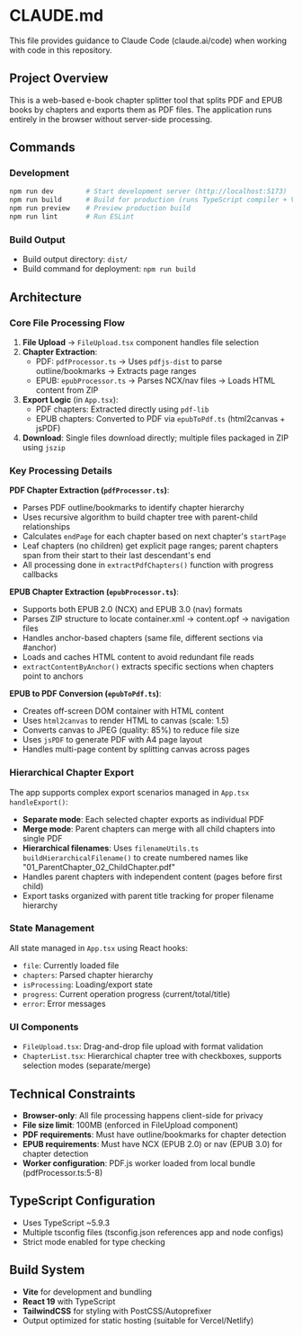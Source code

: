 # CLAUDE.md

This file provides guidance to Claude Code (claude.ai/code) when working with code in this repository.

## Project Overview

This is a web-based e-book chapter splitter tool that splits PDF and EPUB books by chapters and exports them as PDF files. The application runs entirely in the browser without server-side processing.

## Commands

### Development
```bash
npm run dev        # Start development server (http://localhost:5173)
npm run build      # Build for production (runs TypeScript compiler + Vite build)
npm run preview    # Preview production build
npm run lint       # Run ESLint
```

### Build Output
- Build output directory: `dist/`
- Build command for deployment: `npm run build`

## Architecture

### Core File Processing Flow

1. **File Upload** → `FileUpload.tsx` component handles file selection
2. **Chapter Extraction**:
   - PDF: `pdfProcessor.ts` → Uses `pdfjs-dist` to parse outline/bookmarks → Extracts page ranges
   - EPUB: `epubProcessor.ts` → Parses NCX/nav files → Loads HTML content from ZIP
3. **Export Logic** (in `App.tsx`):
   - PDF chapters: Extracted directly using `pdf-lib`
   - EPUB chapters: Converted to PDF via `epubToPdf.ts` (html2canvas + jsPDF)
4. **Download**: Single files download directly; multiple files packaged in ZIP using `jszip`

### Key Processing Details

**PDF Chapter Extraction (`pdfProcessor.ts`)**:
- Parses PDF outline/bookmarks to identify chapter hierarchy
- Uses recursive algorithm to build chapter tree with parent-child relationships
- Calculates `endPage` for each chapter based on next chapter's `startPage`
- Leaf chapters (no children) get explicit page ranges; parent chapters span from their start to their last descendant's end
- All processing done in `extractPdfChapters()` function with progress callbacks

**EPUB Chapter Extraction (`epubProcessor.ts`)**:
- Supports both EPUB 2.0 (NCX) and EPUB 3.0 (nav) formats
- Parses ZIP structure to locate container.xml → content.opf → navigation files
- Handles anchor-based chapters (same file, different sections via #anchor)
- Loads and caches HTML content to avoid redundant file reads
- `extractContentByAnchor()` extracts specific sections when chapters point to anchors

**EPUB to PDF Conversion (`epubToPdf.ts`)**:
- Creates off-screen DOM container with HTML content
- Uses `html2canvas` to render HTML to canvas (scale: 1.5)
- Converts canvas to JPEG (quality: 85%) to reduce file size
- Uses `jsPDF` to generate PDF with A4 page layout
- Handles multi-page content by splitting canvas across pages

### Hierarchical Chapter Export

The app supports complex export scenarios managed in `App.tsx` `handleExport()`:
- **Separate mode**: Each selected chapter exports as individual PDF
- **Merge mode**: Parent chapters can merge with all child chapters into single PDF
- **Hierarchical filenames**: Uses `filenameUtils.ts` `buildHierarchicalFilename()` to create numbered names like "01_ParentChapter_02_ChildChapter.pdf"
- Handles parent chapters with independent content (pages before first child)
- Export tasks organized with parent title tracking for proper filename hierarchy

### State Management

All state managed in `App.tsx` using React hooks:
- `file`: Currently loaded file
- `chapters`: Parsed chapter hierarchy
- `isProcessing`: Loading/export state
- `progress`: Current operation progress (current/total/title)
- `error`: Error messages

### UI Components

- `FileUpload.tsx`: Drag-and-drop file upload with format validation
- `ChapterList.tsx`: Hierarchical chapter tree with checkboxes, supports selection modes (separate/merge)

## Technical Constraints

- **Browser-only**: All file processing happens client-side for privacy
- **File size limit**: 100MB (enforced in FileUpload component)
- **PDF requirements**: Must have outline/bookmarks for chapter detection
- **EPUB requirements**: Must have NCX (EPUB 2.0) or nav (EPUB 3.0) for chapter detection
- **Worker configuration**: PDF.js worker loaded from local bundle (pdfProcessor.ts:5-8)

## TypeScript Configuration

- Uses TypeScript ~5.9.3
- Multiple tsconfig files (tsconfig.json references app and node configs)
- Strict mode enabled for type checking

## Build System

- **Vite** for development and bundling
- **React 19** with TypeScript
- **TailwindCSS** for styling with PostCSS/Autoprefixer
- Output optimized for static hosting (suitable for Vercel/Netlify)
